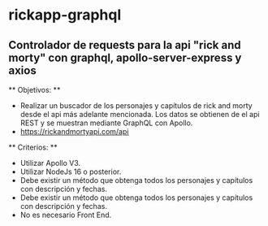 # rickapp-graphql
## Controlador de requests para la api "rick and morty" con graphql, apollo-server-express y axios
** Objetivos: **
* Realizar un buscador de los personajes y capítulos de rick and morty desde el api más adelante mencionada. Los datos se obtienen de el api REST y se muestran mediante GraphQL con Apollo.
* https://rickandmortyapi.com/api

** Criterios: **
* Utilizar Apollo V3.
* Utilizar NodeJs 16 o posterior.
* Debe existir un método que obtenga todos los personajes y capítulos con descripción y fechas.
* Debe existir un método que obtenga todos los personajes y capítulos con descripción y fechas.
* No es necesario Front End.


